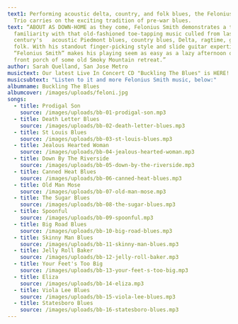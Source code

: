 ```yaml
---
text1: Performing acoustic delta, country, and folk blues, the Felonius Smith
  Trio carries on the exciting tradition of pre-war blues.
text: “ABOUT AS DOWN-HOME as they come, Felonius Smith demonstrates a tremendous
  familiarity with that old-fashioned toe-tapping music culled from last
  century's   acoustic Piedmont blues, country blues, Delta, ragtime, gospel and
  folk. With his standout finger-picking style and slide guitar expertise, Jeff
  “Felonius Smith” makes his playing seem as easy as a lazy afternoon on the
  front porch of some old Smoky Mountain retreat.”
author: Sarah Quelland, San Jose Metro
musictext: Our latest Live In Concert CD "Buckling The Blues" is HERE!
musicsubtext: "Listen to it and more Felonius Smith music, below:"
albumname: Buckling The Blues
albumcover: /images/uploads/feloni.jpg
songs:
  - title: Prodigal Son
    source: /images/uploads/bb-01-prodigal-son.mp3
  - title: Death Letter Blues
    source: /images/uploads/bb-02-death-letter-blues.mp3
  - title: St Louis Blues
    source: /images/uploads/bb-03-st-louis-blues.mp3
  - title: Jealous Hearted Woman
    source: /images/uploads/bb-04-jealous-hearted-woman.mp3
  - title: Down By The Riverside
    source: /images/uploads/bb-05-down-by-the-riverside.mp3
  - title: Canned Heat Blues
    source: /images/uploads/bb-06-canned-heat-blues.mp3
  - title: Old Man Mose
    source: /images/uploads/bb-07-old-man-mose.mp3
  - title: The Sugar Blues
    source: /images/uploads/bb-08-the-sugar-blues.mp3
  - title: Spoonful
    source: /images/uploads/bb-09-spoonful.mp3
  - title: Big Road Blues
    source: /images/uploads/bb-10-big-road-blues.mp3
  - title: Skinny Man Blues
    source: /images/uploads/bb-11-skinny-man-blues.mp3
  - title: Jelly Roll Baker
    source: /images/uploads/bb-12-jelly-roll-baker.mp3
  - title: Your Feet's Too Big
    source: /images/uploads/bb-13-your-feet-s-too-big.mp3
  - title: Eliza
    source: /images/uploads/bb-14-eliza.mp3
  - title: Viola Lee Blues
    source: /images/uploads/bb-15-viola-lee-blues.mp3
  - title: Statesboro Blues
    source: /images/uploads/bb-16-statesboro-blues.mp3
---
```

